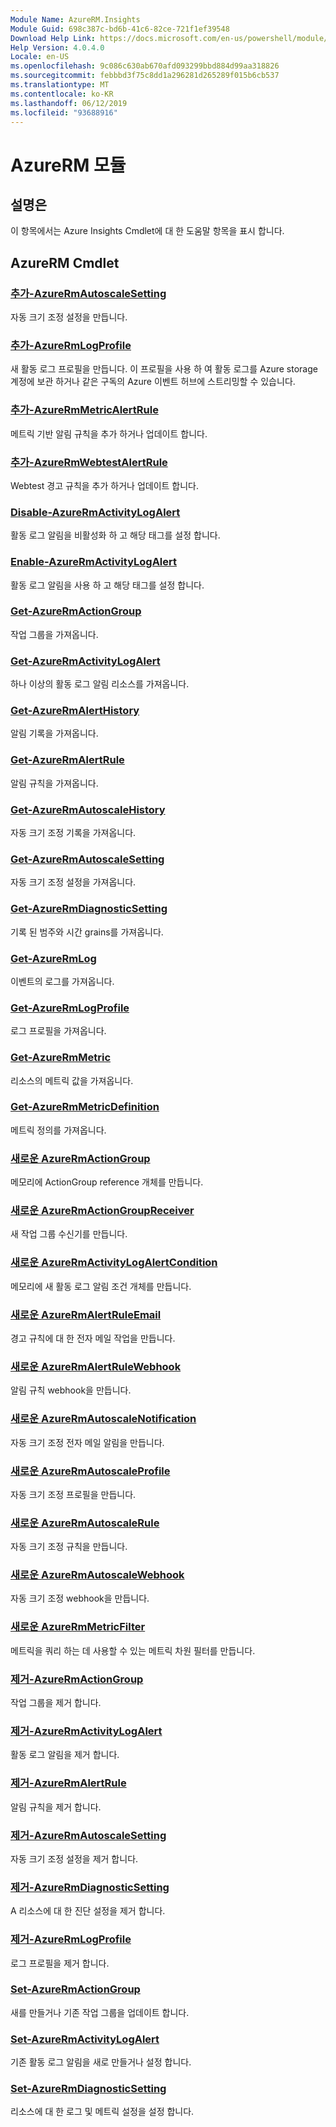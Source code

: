 ```yaml
---
Module Name: AzureRM.Insights
Module Guid: 698c387c-bd6b-41c6-82ce-721f1ef39548
Download Help Link: https://docs.microsoft.com/en-us/powershell/module/azurerm.insights
Help Version: 4.0.4.0
Locale: en-US
ms.openlocfilehash: 9c086c630ab670afd093299bbd884d99aa318826
ms.sourcegitcommit: febbbd3f75c8dd1a296281d265289f015b6cb537
ms.translationtype: MT
ms.contentlocale: ko-KR
ms.lasthandoff: 06/12/2019
ms.locfileid: "93688916"
---
```

# AzureRM 모듈
## 설명은
이 항목에서는 Azure Insights Cmdlet에 대 한 도움말 항목을 표시 합니다.

## AzureRM Cmdlet
### [추가-AzureRmAutoscaleSetting](Add-AzureRmAutoscaleSetting.md)
자동 크기 조정 설정을 만듭니다.

### [추가-AzureRmLogProfile](Add-AzureRmLogProfile.md)
새 활동 로그 프로필을 만듭니다. 이 프로필을 사용 하 여 활동 로그를 Azure storage 계정에 보관 하거나 같은 구독의 Azure 이벤트 허브에 스트리밍할 수 있습니다. 

### [추가-AzureRmMetricAlertRule](Add-AzureRmMetricAlertRule.md)
메트릭 기반 알림 규칙을 추가 하거나 업데이트 합니다.

### [추가-AzureRmWebtestAlertRule](Add-AzureRmWebtestAlertRule.md)
Webtest 경고 규칙을 추가 하거나 업데이트 합니다.

### [Disable-AzureRmActivityLogAlert](Disable-AzureRmActivityLogAlert.md)
활동 로그 알림을 비활성화 하 고 해당 태그를 설정 합니다.

### [Enable-AzureRmActivityLogAlert](Enable-AzureRmActivityLogAlert.md)
활동 로그 알림을 사용 하 고 해당 태그를 설정 합니다.

### [Get-AzureRmActionGroup](Get-AzureRmActionGroup.md)
작업 그룹을 가져옵니다.

### [Get-AzureRmActivityLogAlert](Get-AzureRmActivityLogAlert.md)
하나 이상의 활동 로그 알림 리소스를 가져옵니다.

### [Get-AzureRmAlertHistory](Get-AzureRmAlertHistory.md)
알림 기록을 가져옵니다.

### [Get-AzureRmAlertRule](Get-AzureRmAlertRule.md)
알림 규칙을 가져옵니다.

### [Get-AzureRmAutoscaleHistory](Get-AzureRmAutoscaleHistory.md)
자동 크기 조정 기록을 가져옵니다.

### [Get-AzureRmAutoscaleSetting](Get-AzureRmAutoscaleSetting.md)
자동 크기 조정 설정을 가져옵니다.

### [Get-AzureRmDiagnosticSetting](Get-AzureRmDiagnosticSetting.md)
기록 된 범주와 시간 grains를 가져옵니다.

### [Get-AzureRmLog](Get-AzureRmLog.md)
이벤트의 로그를 가져옵니다.

### [Get-AzureRmLogProfile](Get-AzureRmLogProfile.md)
로그 프로필을 가져옵니다.

### [Get-AzureRmMetric](Get-AzureRmMetric.md)
리소스의 메트릭 값을 가져옵니다.

### [Get-AzureRmMetricDefinition](Get-AzureRmMetricDefinition.md)
메트릭 정의를 가져옵니다.

### [새로운 AzureRmActionGroup](New-AzureRmActionGroup.md)
메모리에 ActionGroup reference 개체를 만듭니다.

### [새로운 AzureRmActionGroupReceiver](New-AzureRmActionGroupReceiver.md)
새 작업 그룹 수신기를 만듭니다.

### [새로운 AzureRmActivityLogAlertCondition](New-AzureRmActivityLogAlertCondition.md)
메모리에 새 활동 로그 알림 조건 개체를 만듭니다.

### [새로운 AzureRmAlertRuleEmail](New-AzureRmAlertRuleEmail.md)
경고 규칙에 대 한 전자 메일 작업을 만듭니다.

### [새로운 AzureRmAlertRuleWebhook](New-AzureRmAlertRuleWebhook.md)
알림 규칙 webhook을 만듭니다.

### [새로운 AzureRmAutoscaleNotification](New-AzureRmAutoscaleNotification.md)
자동 크기 조정 전자 메일 알림을 만듭니다.

### [새로운 AzureRmAutoscaleProfile](New-AzureRmAutoscaleProfile.md)
자동 크기 조정 프로필을 만듭니다.

### [새로운 AzureRmAutoscaleRule](New-AzureRmAutoscaleRule.md)
자동 크기 조정 규칙을 만듭니다.

### [새로운 AzureRmAutoscaleWebhook](New-AzureRmAutoscaleWebhook.md)
자동 크기 조정 webhook을 만듭니다.

### [새로운 AzureRmMetricFilter](New-AzureRmMetricFilter.md)
메트릭을 쿼리 하는 데 사용할 수 있는 메트릭 차원 필터를 만듭니다.

### [제거-AzureRmActionGroup](Remove-AzureRmActionGroup.md)
작업 그룹을 제거 합니다.

### [제거-AzureRmActivityLogAlert](Remove-AzureRmActivityLogAlert.md)
활동 로그 알림을 제거 합니다.

### [제거-AzureRmAlertRule](Remove-AzureRmAlertRule.md)
알림 규칙을 제거 합니다.

### [제거-AzureRmAutoscaleSetting](Remove-AzureRmAutoscaleSetting.md)
자동 크기 조정 설정을 제거 합니다.

### [제거-AzureRmDiagnosticSetting](Remove-AzureRmDiagnosticSetting.md)
A 리소스에 대 한 진단 설정을 제거 합니다.

### [제거-AzureRmLogProfile](Remove-AzureRmLogProfile.md)
로그 프로필을 제거 합니다.

### [Set-AzureRmActionGroup](Set-AzureRmActionGroup.md)
새를 만들거나 기존 작업 그룹을 업데이트 합니다.

### [Set-AzureRmActivityLogAlert](Set-AzureRmActivityLogAlert.md)
기존 활동 로그 알림을 새로 만들거나 설정 합니다.

### [Set-AzureRmDiagnosticSetting](Set-AzureRmDiagnosticSetting.md)
리소스에 대 한 로그 및 메트릭 설정을 설정 합니다.

